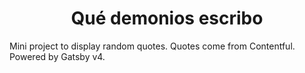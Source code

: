 <h1 align="center">
  Qué demonios escribo
</h1>

Mini project to display random quotes. Quotes come from Contentful. Powered by Gatsby v4.
